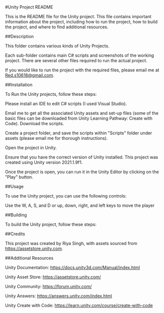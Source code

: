 #Unity Project README

This is the README file for the Unity project. This file contains important information about the project, including how to run the project, how to build the project, and where to find additional resources.

##Description

This folder contains various kinds of Unity Projects.

Each sub-folder contains main C# scripts and screenshots of the working project. There are several other files required to run the actual project.

If you would like to run the project with the required files, please email me at Red.s10618@gmail.com.



##Installation

To Run the Unity projects, follow these steps:


Please install an IDE to edit C# scripts (I used Visual Studio).

Email me to get all the associated Unity assets and set-up files (some of the basic files can be downloaded from Unity Learning Pathway: Create with Code).
Download the scripts.

Create a project folder, and save the scripts within "Scripts" folder under assets (please email me for thorough instructions).

Open the project in Unity.

Ensure that you have the correct version of Unity installed. This project was created using Unity version 2021.1.9f1.

Once the project is open, you can run it in the Unity Editor by clicking on the "Play" button.


##Usage

To use the Unity project, you can use the following controls:


Use the W, A, S, and D or up, down, right, and left keys to move the player


##Building

To build the Unity project, follow these steps:


##Credits

This project was created by Riya Singh, with assets sourced from https://assetstore.unity.com.


##Additional Resources

Unity Documentation: https://docs.unity3d.com/Manual/index.html

Unity Asset Store: https://assetstore.unity.com/

Unity Community: https://forum.unity.com/

Unity Answers: https://answers.unity.com/index.html

Unity Create with Code: https://learn.unity.com/course/create-with-code

